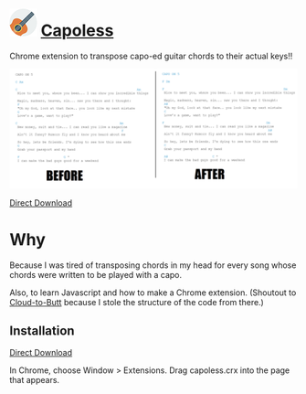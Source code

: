 ![Capoless](https://github.com/VitamintK/Capoless/raw/master/capoless/Guitar-icon48.png "capoless!!!!") [Capoless](http://vitamintk.github.io/Capoless/)
========


Chrome extension to transpose capo-ed guitar chords to their actual keys!!

![Capoless](https://github.com/VitamintK/Capoless/raw/gh-pages/images/CAPOLESSCOMPARE.png "capoless!!!!") 

[Direct Download](https://github.com/VitamintK/Capoless/raw/master/capoless.crx)

Why
=======

Because I was tired of transposing chords in my head for every song whose chords were written to be played with a capo.

Also, to learn Javascript and how to make a Chrome extension.  (Shoutout to [Cloud-to-Butt](https://github.com/panicsteve/cloud-to-butt) because I stole the structure of the code from there.)

Installation
------------

[Direct Download](https://github.com/VitamintK/Capoless/raw/master/capoless.crx)

In Chrome, choose Window > Extensions.  Drag capoless.crx into the page that appears.
